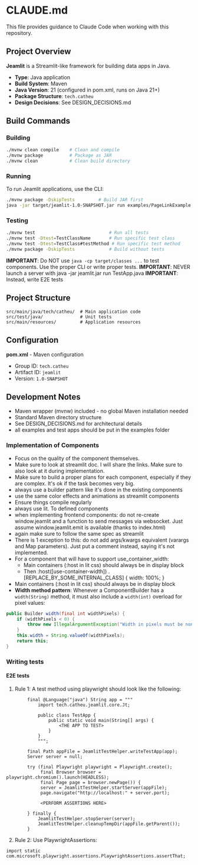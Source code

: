 # CLAUDE.md

This file provides guidance to Claude Code when working with this repository.

## Project Overview

**Jeamlit** is a Streamlit-like framework for building data apps in Java.

- **Type**: Java application
- **Build System**: Maven
- **Java Version**: 21 (configured in pom.xml, runs on Java 21+)
- **Package Structure**: `tech.catheu`
- **Design Decisions**: See DESIGN_DECISIONS.md

## Build Commands

### Building
```bash
./mvnw clean compile    # Clean and compile
./mvnw package          # Package as JAR
./mvnw clean            # Clean build directory
```

### Running
To run Jeamlit applications, use the CLI:
```bash
./mvnw package -DskipTests         # Build JAR first
java -jar target/jeamlit-1.0-SNAPSHOT.jar run examples/PageLinkExample.java
```

### Testing
```bash
./mvnw test                            # Run all tests
./mvnw test -Dtest=TestClassName       # Run specific test class
./mvnw test -Dtest=TestClass#testMethod # Run specific test method
./mvnw package -DskipTests             # Build without tests
```

**IMPORTANT**: Do NOT use `java -cp target/classes ...` to test components. Use the proper CLI or write proper tests.
**IMPORTANT**: NEVER launch a server with java -jar jeamlit.jar run TestApp.java
**IMPORTANT**: Instead, write E2E tests

## Project Structure

```
src/main/java/tech/catheu/  # Main application code
src/test/java/              # Unit tests
src/main/resources/         # Application resources
```

## Configuration

**pom.xml** - Maven configuration
- Group ID: `tech.catheu`
- Artifact ID: `jeamlit`
- Version: `1.0-SNAPSHOT`

## Development Notes

- Maven wrapper (mvnw) included - no global Maven installation needed
- Standard Maven directory structure
- See DESIGN_DECISIONS.md for architectural details
- all examples and test apps should be put in the examples folder

### Implementation of Components 
- Focus on the quality of the component themselves.
- Make sure to look at streamlit doc. I will share the links. Make sure to also look at it during implementation.
- Make sure to build a proper plans for each component, especially if they are complex. It's ok if the task becomes very big.
- always use a builder pattern like it's done in the existing components
- use the same color effects and animations as streamlit components
- Ensure things compile regularly
- always use lit. To defined components
- when implementing frontend components: do not re-create window.jeamlit and a function to send messages via websocket. Just assume window.jeamlit.emit is available (thanks to index.html) 
- again make sure to follow the same spec as streamlit
- There is 1 exception to this: do not add args/kwargs equivalent (varargs and Map parameters). Just put a comment instead, saying it's not implemented.
- For a component that will have to support use_container_width:
    - Main containers (:host in lit css) should always be in display block
    - Then :host([use-container-width]) .[REPLACE_BY_SOME_INTERNAL_CLASS] { width: 100%; }
- Main containers (:host in lit css) should always be in display block
- **Width method pattern**: Whenever a ComponentBuilder has a `width(String)` method, it must also include a `width(int)` overload for pixel values:
```java
public Builder width(final int widthPixels) {
    if (widthPixels < 0) {
        throw new IllegalArgumentException("Width in pixels must be non-negative. Got: " + widthPixels);
    }
    this.width = String.valueOf(widthPixels);
    return this;
}
```

### Writing tests
#### E2E tests
1. Rule 1:
A test method using playwright should look like the following:
```
        final @Language("java") String app = """
            import tech.catheu.jeamlit.core.Jt;
            
            public class TestApp {
                public static void main(String[] args) {
                    <THE APP TO TEST>
                }
            }
            """;
        
        final Path appFile = JeamlitTestHelper.writeTestApp(app);
        Server server = null;

        try (final Playwright playwright = Playwright.create();
             final Browser browser = playwright.chromium().launch(HEADLESS);
             final Page page = browser.newPage()) {
             server = JeamlitTestHelper.startServer(appFile);
             page.navigate("http://localhost:" + server.port);
             
             <PERFORM ASSERTIONS HERE>
             
        } finally {
            JeamlitTestHelper.stopServer(server);
            JeamlitTestHelper.cleanupTempDir(appFile.getParent());
        }
```

2. Rule 2:
Use PlaywrightAssertions:
```
import static com.microsoft.playwright.assertions.PlaywrightAssertions.assertThat;
```
